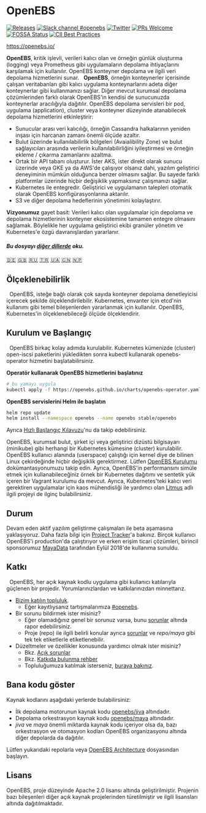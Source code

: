 # OpenEBS

[![Releases](https://img.shields.io/github/release/openebs/openebs/all.svg?style=flat-square)](https://github.com/openebs/openebs/releases)
[![Slack channel #openebs](https://img.shields.io/badge/slack-openebs-brightgreen.svg?logo=slack)](https://kubernetes.slack.com/messages/openebs)
[![Twitter](https://img.shields.io/twitter/follow/openebs.svg?style=social&label=Follow)](https://twitter.com/intent/follow?screen_name=openebs)
[![PRs Welcome](https://img.shields.io/badge/PRs-welcome-brightgreen.svg?style=flat-square)](https://github.com/openebs/openebs/blob/master/CONTRIBUTING.md)
[![FOSSA Status](https://app.fossa.com/api/projects/git%2Bgithub.com%2Fopenebs%2Fopenebs.svg?type=shield)](https://app.fossa.com/projects/git%2Bgithub.com%2Fopenebs%2Fopenebs?ref=badge_shield)
[![CII Best Practices](https://bestpractices.coreinfrastructure.org/projects/1754/badge)](https://bestpractices.coreinfrastructure.org/projects/1754)

https://openebs.io/

**OpenEBS**, kritik işlevli, verileri kalıcı olan ve örneğin günlük oluşturma (logging) veya Prometheus gibi uygulamaların depolama ihtiyaçlarını karşılamak için kullanılır. OpenEBS konteyner depolama ve ilgili veri depolama hizmetlerini sunar.
 
**OpenEBS**, örneğin konteynerler içerisinde çalışan veritabanları gibi kalıcı uygulama konteynarlarını adeta diğer konteynerlar gibi kullanmanızı sağlar. Diğer mevcut kurumsal depolama çözümlerinden farklı olarak OpenEBS'in kendisi de sunucunuzda konteynerlar aracılığıyla dağıtılır. OpenEBS depolama servisleri bir pod, uygulama (application), cluster veya konteyner düzeyinde atanabilecek depolama hizmetlerini etkinleştirir:
- Sunucular arası veri kalıcılığı, örneğin Cassandra halkalarının yeniden inşası için harcanan zamanı önemli ölçüde azaltır.
- Bulut üzerinde kullanılabilirlik bölgeleri (Avaialibility Zone) ve bulut sağlayıcıları arasında verilerin kullanılabilirliğini iyileştirmesi ve örneğin ekleme / çıkarma zamanlarını azaltma.
- Ortak bir API tabanı oluşturur. İster AKS, ister direkt olarak sunucu üzerinde veya GKE ya da AWS'de çalışıyor olsanız dahi, yazılım geliştirici deneyiminin mümkün olduğunca benzer olmasını sağlar. Bu sayede farklı platformlar üzerinde hiçbir değişiklik yapmaksınız çalışmanızı sağlar.
- Kubernetes ile entegredir. Geliştirici ve uygulamanın talepleri otomatik olarak OpenEBS konfigürasyonlarına aktarılır.
- S3 ve diğer depolama hedeflerinin yönetimini kolaylaştırır.

**Vizyonumuz** gayet basit: Verileri kalıcı olan uygulamalar için depolama ve depolama hizmetlerinin konteyner ekosistemine tamamen entegre olmasını sağlamak. Böylelikle her uygulama geliştirici ekibi granüler yönetim ve Kubernetes'e özgü davranışlardan yararlanır.

#### *Bu dosyayı [diğer dillerde](/translations/TRANSLATIONS.md) oku.*

[🇩🇪](README.de.md)
[:uk:](/README.md)
[🇷🇺](README.ru.md)
[🇹🇷](README.tr.md)
[🇺🇦](README.ua.md)
[🇨🇳](README.zh.md)
[🇳🇵](README.np.md)

## Ölçeklenebilirlik
 
OpenEBS, isteğe bağlı olarak çok sayıda konteyner depolama denetleyicisi içerecek şekilde ölçeklendirilebilir. Kubernetes, envanter için etcd'nin kullanımı gibi temel bileşenlerden yararlanmak için kullanılır. OpenEBS, Kubernetes'in ölçeklenebileceği ölçüde ölçeklendirir.

## Kurulum ve Başlangıç
 
OpenEBS birkaç kolay adımda kurulabilir. Kubernetes kümenizde (cluster) open-iscsi paketlerini yükledikten sonra kubectl kullanarak openebs-operator hizmetini başlatabilirsiniz.

**Operatör kullanarak OpenEBS hizmetlerini başlatınız**

```bash
# bu yamayı uygula
kubectl apply -f https://openebs.github.io/charts/openebs-operator.yaml
```

**OpenEBS servislerini Helm ile başlatın**

```bash
helm repo update
helm install --namespace openebs --name openebs stable/openebs
```

Ayrıca [Hızlı Başlangıç ​​Kılavuzu](https://docs.openebs.io/docs/overview.html)'nu da takip edebilirsiniz.

OpenEBS, kurumsal bulut, şirket içi veya geliştirici dizüstü bilgisayarı (minikube) gibi herhangi bir Kubernetes kümesine (cluster) kurulabilir. OpenEBS kullanıcı alanında (userspace) çalıştığı için kernel diye de bilinen Linux çekirdeğinde hiçbir değişiklik gerektirmez. Lütfen [OpenEBS Kurulumu](https://docs.openebs.io/docs/overview.html) dokümantasyonumuzu takip edin. Ayrıca, OpenEBS'in performansını simüle etmek için kullanabileceğiniz örnek bir Kubernetes dağıtımı ve sentetik yük içeren bir Vagrant kurulumu da mevcut. Ayrıca, Kubernetes'teki kalıcı veri gerektiren uygulamalar için kaos mühendisliği ile yardımcı olan [Litmus](https://www.openebs.io/litmus) adlı ilgili projeyi de ilginç bulabilirsiniz.

## Durum

Devam eden aktif yazılım geliştirme çalışmaları ile beta aşamasına yaklaşıyoruz. Daha fazla bilgi için [Project Tracker](https://github.com/openebs/openebs/wiki/Project-Tracker)'a bakınız. Birçok kullanıcı OpenEBS'i production'da çalıştırıyor ve erken erişim ticari çözümleri, birincil sponsorumuz [MayaData](https://www.mayadata.io) tarafından Eylül 2018'de kullanıma sunuldu.
 
## Katkı
 
OpenEBS, her açık kaynak kodlu uygulama gibi kullanıcı katılarıyla güçlenen bir projedir. Yorumlarınızlardan ve katkılarınızdan minnettarız.
 
- [Bizim katılın topluluk](https://kubernetes.slack.com).
  - Eğer kayıtlıysanız tartışmalarımıza [#openebs](https://kubernetes.slack.com/messages/openebs/).
- Bir sorunu bildirmek ister misiniz?
  - Eğer olamadığınız genel bir sorunuz varsa, bunu  [sorunlar](https://github.com/openebs/openebs/issues) altında rapor edebilirsiniz.
  - Proje (repo) ile ilgili belirli konular ayrıca [sorunlar](https://github.com/openebs/openebs/issues) ve *repo/maya* gibi tek tek etiketlerle etiketlenebilir.
- Düzeltmeler ve özellikler konusunda yardımcı olmak ister misiniz?
  - Bkz. [Açık sorunlar](https://github.com/openebs/openebs/labels)
  - Bkz. [Katkıda bulunma rehber](/CONTRIBUTING.md)
  - Topluluğumuza katılmak isterseniz, [buraya bakınız](/community/README.md).

## Bana kodu göster

Kaynak kodlarını aşağıdaki yerlerde bulabilirsiniz:
- İlk depolama motorunun kaynak kodu [openebs/jiva](https://github.com/openebs/jiva) altındadır.
- Depolama orkestrasyon kaynak kodu [openebs/maya](https://github.com/openebs/maya) altındadır.
- *jiva* ve *maya* önemli miktarda kaynak kodu içeriyor olsa da, bazı orkestrasyon ve otomasyon kodları OpenEBS organizasyonu altında diğer depolarda da dağıtılır.

Lütfen yukarıdaki repolarla veya [OpenEBS Architecture](/contribute/design/README.md) dosyasından başlayın.

## Lisans

OpenEBS, proje düzeyinde Apache 2.0 lisansı altında geliştirilmiştir.
Projenin bazı bileşenleri diğer açık kaynak projelerinden türetilmiştir ve ilgili lisansları altında dağıtılmaktadır.
